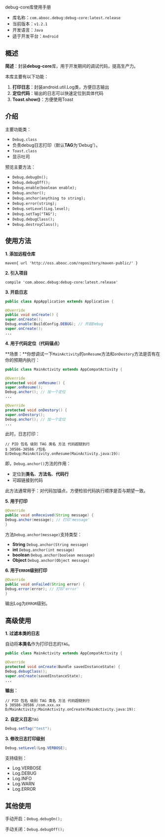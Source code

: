 #
debug-core库使用手册


* 库名称：`com.abooc.debug:debug-core:latest.release`
* 当前版本：`v1.2.1`
* 开发语言：`Java`
* 适于开发平台：`Android`

## 概述

**简述**：封装**debug-core**库，用于开发期间的调试代码，提高生产力。

本库主要有以下功能：

1. **打印日志**：封装android.util.Log类，方便日志输出
2. **定位代码**：输出的日志可以快速定位到具体代码
3. **Toast.show()**：方便使用Toast

## 介绍

主要功能类：

* `Debug.class`
* 负责debug日志打印（默认**TAG**为'Debug'）。
* `Toast.class`
* 显示吐司

预览主要方法：

- `Debug.debugOn();`
- `Debug.debugOff();`
- `Debug.enable(boolean enable);`
- `Debug.anchor();`
- `Debug.anchor(anything to string);`
- `Debug.error(string);`
- `Debug.setLevel(Log.level);`
- `Debug.setTag("TAG");`
- `Debug.debugClass();`
- `Debug.destroyClass();`

## 使用方法

**1. 添加远程仓库**

```
maven{ url 'http://oss.abooc.com/repository/maven-public/' }
```

**2. 引入项目**

```
compile 'com.abooc.debug:debug-core:latest.release'

```

**3. 开启日志**

```java
public class AppApplication extends Application {

@Override
public void onCreate() {
super.onCreate();
Debug.enable(BuildConfig.DEBUG); // 开启Debug
super.onCreate();
...

```

**4. 用于代码定位（代码锚点）**

**场景：**你想调试一下`MainActivity`的`onResume`方法和`onDestory`方法是否有在你的预期内执行：

```java
public class MainActivity extends AppCompatActivity {

@Override
protected void onResume() {
super.onResume();
Debug.anchor(); // 加一个定位
...

@Override
protected void onDestory() {
super.onDestory();
Debug.anchor(); // 加一个定位
...
```

此时，日志打印：

```
// PID 包名 级别 TAG 类名 方法 代码超链到行
$ 30586-30586 /包名 D/Debug:MainActivity.onResume(MainActivity.java:19):

```

即，`Debug.anchor()`方法的作用：

* 定位到**类名**、**方法名**、**代码行**
* 可超链接到代码

此方法通常用于：对代码加锚点，方便检验代码执行顺序是否与期望一致。

**5. 用于打印**

```java
@Override
public void onReceived(String message) {
Debug.anchor(message); // 打印'message'
}
```

方法`Debug.anchor(message)`支持类型：

- **String** `Debug.anchor(String message)`
- **int** `Debug.anchor(int message)`
- **boolean** `Debug.anchor(boolean message)`
- **Object** `Debug.anchor(Object message)`

**6. 用于`ERROR`级别打印**

```java
@Override
public void onFailed(String error) {
Debug.error(error); // 打印'error'
}
```

输出Log为`ERROR`级别。

## 高级使用

**1. 过滤本类的日志**

自动将**本类名**作为打印日志的`TAG`。

```java
public class MainActivity extends AppCompatActivity {

@Override
protected void onCreate(Bundle savedInstanceState) {
Debug.debugClass();
super.onCreate(savedInstanceState);
...
```

**输出**：

```
// PID 包名 级别 TAG 类名 方法 代码超链到行
$ 30586-30586 /com.xxx.xx D/MainActivity:MainActivity.onCreate(MainActivity.java:19):

```

**2. 自定义日志**`TAG`

```java
Debug.setTag("test");
```

**3. 修改日志打印级别**

```java
Debug.setLevel(Log.VERBOSE);
```

支持级别：

* Log.VERBOSE
* Log.DEBUG
* Log.INFO
* Log.WARN
* Log.ERROR

## 其他使用

手动开启：`Debug.debugOn();`

手动关闭：`Debug.debugOff();`
